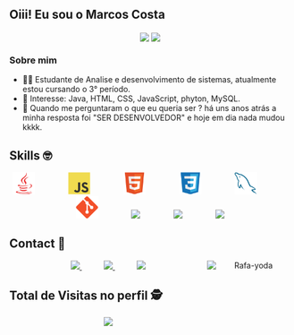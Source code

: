 ## Oiii! Eu sou o Marcos Costa


<p align="center">
    <img
      align="center"
      src="https://github-readme-stats.vercel.app/api/top-langs/?username=Marcos653&layout=compact"
    />
    <img
      align="center"
      height="165"
      src="https://github-readme-stats.vercel.app/api?username=Marcos653&count_private=true&show_icons=true&custom_title=Github%20Status&hide=issues"
    />
  </a>
</p>

### Sobre mim

- 👨‍🎓 Estudante de Analise e desenvolvimento de sistemas, atualmente estou cursando o 3° período.
- 🎯 Interesse: Java, HTML, CSS, JavaScript, phyton, MySQL.
- 🦊 Quando me perguntaram o que eu queria ser ? há uns anos atrás a minha resposta foi "SER DESENVOLVEDOR" e hoje em dia nada mudou kkkk.


## Skills :nerd_face:
<p align="center">
    <img height="40" src="https://raw.githubusercontent.com/devicons/devicon/master/icons/java/java-plain.svg">
        &nbsp;&nbsp;&nbsp;&nbsp;&nbsp;&nbsp;&nbsp;&nbsp;&nbsp;&nbsp;&nbsp;&nbsp;&nbsp;
    <img height="40" src="https://raw.githubusercontent.com/devicons/devicon/master/icons/javascript/javascript-original.svg">
        &nbsp;&nbsp;&nbsp;&nbsp;&nbsp;&nbsp;&nbsp;&nbsp;&nbsp;&nbsp;&nbsp;&nbsp;&nbsp;
    <img height="40" src="https://raw.githubusercontent.com/devicons/devicon/master/icons/html5/html5-original.svg">
        &nbsp;&nbsp;&nbsp;&nbsp;&nbsp;&nbsp;&nbsp;&nbsp;&nbsp;&nbsp;&nbsp;&nbsp;&nbsp;
    <img height="40" src="https://raw.githubusercontent.com/devicons/devicon/master/icons/css3/css3-original.svg">
        &nbsp;&nbsp;&nbsp;&nbsp;&nbsp;&nbsp;&nbsp;&nbsp;&nbsp;&nbsp;&nbsp;&nbsp;&nbsp;
    <img height="40" src="https://raw.githubusercontent.com/devicons/devicon/master/icons/mysql/mysql-original.svg">
        &nbsp;&nbsp;&nbsp;&nbsp;&nbsp;&nbsp;&nbsp;&nbsp;&nbsp;&nbsp;&nbsp;&nbsp;&nbsp;
    <img height="40" src="https://raw.githubusercontent.com/devicons/devicon/master/icons/git/git-original.svg">
        &nbsp;&nbsp;&nbsp;&nbsp;&nbsp;&nbsp;&nbsp;&nbsp;&nbsp;&nbsp;&nbsp;&nbsp;&nbsp;
    <img height="40" src="https://spring.io/images/spring-logo-9146a4d3298760c2e7e49595184e1975.svg">
        &nbsp;&nbsp;&nbsp;&nbsp;&nbsp;&nbsp;&nbsp;&nbsp;&nbsp;&nbsp;&nbsp;&nbsp;&nbsp;
    <img height="60" src="https://developer-tech.com/wp-content/uploads/sites/3/2021/02/mongodb-atlas-google-cloud-partnership-nosql-databases-integrations-2.jpg">
        &nbsp;&nbsp;&nbsp;&nbsp;&nbsp;&nbsp;&nbsp;&nbsp;&nbsp;&nbsp;&nbsp;&nbsp;&nbsp;
    <img height="50" src="https://www.saturnme.com/wp-content/uploads/2019/10/vertical-logo-monochromatic-1.png">    
    
   
</p>

## Contact :iphone:

<p align="center">
    <a href="https://github.com/Marcos653">
        <img  src="https://img.shields.io/badge/github-%23100000.svg?&style=for-the-badge&logo=github&logoColor=white&link=mailto:https://github.com/Marcos653">
    </a>
    &nbsp;&nbsp;&nbsp;&nbsp;&nbsp;&nbsp;&nbsp;&nbsp;&nbsp;
    <a href="mailto:marcosstatuta@gmail.com">
        <img src="https://img.shields.io/badge/gmail-D14836?&style=for-the-badge&logo=gmail&logoColor=white&link=mailto:marcosstatuta@gmail.com">
    </a>
    &nbsp;&nbsp;&nbsp;&nbsp;&nbsp;&nbsp;&nbsp;&nbsp;&nbsp;
    <a href="https://www.youtube.com/channel/UCmfhnMyh31rKYEEPpCVVu3w">
        <img src="https://img.shields.io/badge/YouTube-FF0000?style=for-the-badge&logo=youtube&logoColor=white" target="_blank">
    </a>
        <img align="right" alt="Rafa-yoda" height="150" width="150" src="https://images-wixmp-ed30a86b8c4ca887773594c2.wixmp.com/f/b269c80f-3857-47f7-a98e-60beacda8c1e/d5h4kbr-07934b87-d1e6-41a3-a592-eac26fc27917.gif?token=eyJ0eXAiOiJKV1QiLCJhbGciOiJIUzI1NiJ9.eyJzdWIiOiJ1cm46YXBwOjdlMGQxODg5ODIyNjQzNzNhNWYwZDQxNWVhMGQyNmUwIiwiaXNzIjoidXJuOmFwcDo3ZTBkMTg4OTgyMjY0MzczYTVmMGQ0MTVlYTBkMjZlMCIsIm9iaiI6W1t7InBhdGgiOiJcL2ZcL2IyNjljODBmLTM4NTctNDdmNy1hOThlLTYwYmVhY2RhOGMxZVwvZDVoNGtici0wNzkzNGI4Ny1kMWU2LTQxYTMtYTU5Mi1lYWMyNmZjMjc5MTcuZ2lmIn1dXSwiYXVkIjpbInVybjpzZXJ2aWNlOmZpbGUuZG93bmxvYWQiXX0.tTArrsFiqeF5k3iT0vgwncJDu0Rc4-e4fztuigMarGk">
</p>

<p align="center"> 

 ## Total de Visitas no perfil :detective: <br>
 <p align="center"> 
   <img alingn="center" src="https://profile-counter.glitch.me/Marcos653/count.svg" />
 </p>

</p>
